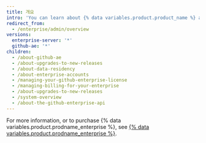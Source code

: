 ```yaml
---
title: 개요
intro: 'You can learn about {% data variables.product.product_name %} and manage{% if enterpriseServerVersions contains currentVersion %} accounts and access, licenses, and{% endif %} billing.'
redirect_from:
  - /enterprise/admin/overview
versions:
  enterprise-server: '*'
  github-ae: '*'
children:
  - /about-github-ae
  - /about-upgrades-to-new-releases
  - /about-data-residency
  - /about-enterprise-accounts
  - /managing-your-github-enterprise-license
  - /managing-billing-for-your-enterprise
  - /about-upgrades-to-new-releases
  - /system-overview
  - /about-the-github-enterprise-api
---
```


For more information, or to purchase {% data variables.product.prodname_enterprise %}, see [{% data variables.product.prodname_enterprise %}](https://github.com/enterprise).
